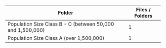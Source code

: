 | Folder                                                     |   Files / Folders |
|------------------------------------------------------------|-------------------|
| Population Size Class B - C (between 50,000 and 1,500,000) |                 1 |
| Population Size Class A (over 1,500,000)                   |                 1 |